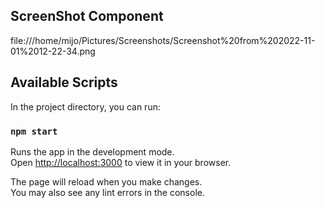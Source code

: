 ## ScreenShot Component
 file:///home/mijo/Pictures/Screenshots/Screenshot%20from%202022-11-01%2012-22-34.png

## Available Scripts

In the project directory, you can run:

### `npm start`

Runs the app in the development mode.\
Open [http://localhost:3000](http://localhost:3000) to view it in your browser.

The page will reload when you make changes.\
You may also see any lint errors in the console.
